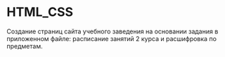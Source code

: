 # HTML_CSS
Создание страниц сайта учебного заведения на основании задания в приложенном файле: расписание занятий 2 курса и расшифровка по предметам.
